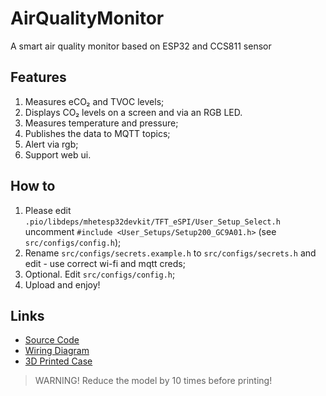# AirQualityMonitor

A smart air quality monitor based on ESP32 and CCS811 sensor

## Features

1. Measures eCO₂ and TVOC levels;  
2. Displays CO₂ levels on a screen and via an RGB LED.
3. Measures temperature and pressure;
4. Publishes the data to MQTT topics;
5. Alert via rgb;
6. Support web ui.

## How to
1. Please edit `.pio/libdeps/mhetesp32devkit/TFT_eSPI/User_Setup_Select.h` uncomment `#include <User_Setups/Setup200_GC9A01.h>` (see `src/configs/config.h`);
2. Rename `src/configs/secrets.example.h` to `src/configs/secrets.h` and edit - use correct wi-fi and mqtt creds; 
3. Optional. Edit `src/configs/config.h`;
4. Upload and enjoy!

## Links

- [Source Code](/src/)
- [Wiring Diagram](/resources/)  
- [3D Printed Case](/resources/3dprint/)  

> WARNING! Reduce the model by 10 times before printing!
